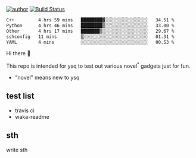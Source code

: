 [![author](https://img.shields.io/badge/author-ysq-green)](https://github.com/Yang-Shiqin)
[![Build Status](https://app.travis-ci.com/Yang-Shiqin/testall.svg?branch=main)](https://app.travis-ci.com/Yang-Shiqin/testall)

<!--START_SECTION:waka-->

```txt
C++         4 hrs 59 mins   ████████▓░░░░░░░░░░░░░░░░   34.51 %
Python      4 hrs 46 mins   ████████▒░░░░░░░░░░░░░░░░   33.00 %
Other       4 hrs 17 mins   ███████▒░░░░░░░░░░░░░░░░░   29.67 %
sshconfig   11 mins         ▒░░░░░░░░░░░░░░░░░░░░░░░░   01.31 %
YAML        4 mins          ░░░░░░░░░░░░░░░░░░░░░░░░░   00.53 %
```

<!--END_SECTION:waka-->

Hi there 👋

This repo is intended for ysq to test out various novel<sup>*</sup> gadgets just for fun.

- "novel" means new to ysq

## test list
- travis ci
- waka-readme


## sth
write sth

